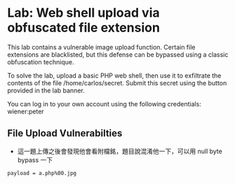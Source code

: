 # Lab: Web shell upload via obfuscated file extension

This lab contains a vulnerable image upload function. Certain file extensions are blacklisted, but this defense can be bypassed using a classic obfuscation technique.

To solve the lab, upload a basic PHP web shell, then use it to exfiltrate the contents of the file /home/carlos/secret. Submit this secret using the button provided in the lab banner.

You can log in to your own account using the following credentials: wiener:peter

## File Upload Vulnerabilties
* 這一題上傳之後會發現他會看附檔銘，題目說混淆他一下，可以用 null byte bypass 一下
```
payload = a.php%00.jpg
```